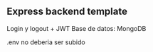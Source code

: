 ## Express backend template

Login y logout + JWT
Base de datos: MongoDB

.env no deberia ser subido
